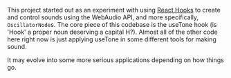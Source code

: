 This project started out as an experiment with using [React Hooks](https://reactjs.org/docs/hooks-intro.html) to create and control sounds using the WebAudio API, and more specifically, `OscillatorNode`s.
The core piece of this codebase is the useTone hook (is 'Hook' a proper noun deserving a capital H?).
Almost all of the other code here right now is just applying useTone in some different tools for making sound.

It may evolve into some more serious applications depending on how things go.
